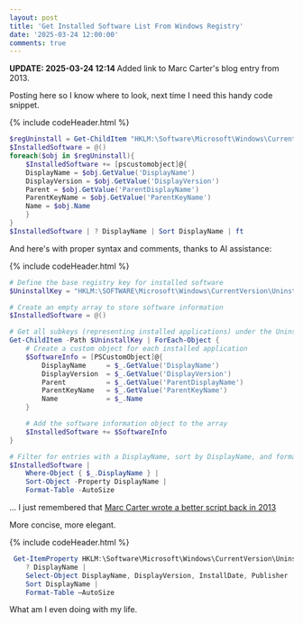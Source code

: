 ```yaml
---
layout: post
title: 'Get Installed Software List From Windows Registry'
date: '2025-03-24 12:00:00'
comments: true
---
```


<div class="alert alert-info">
<strong>UPDATE: 2025-03-24 12:14 </strong>
Added link to Marc Carter's blog entry from 2013.
</div>


Posting here so I know where to look, next time I need this handy code snippet. 

{% include codeHeader.html %}
```powershell
$regUninstall = Get-ChildItem "HKLM:\Software\Microsoft\Windows\CurrentVersion\Uninstall" 
$InstalledSoftware = @()
foreach($obj in $regUninstall){
    $InstalledSoftware += [pscustomobject]@{
	DisplayName = $obj.GetValue('DisplayName')
	DisplayVersion = $obj.GetValue('DisplayVersion')
	Parent = $obj.GetValue('ParentDisplayName')
	ParentKeyName = $obj.GetValue('ParentKeyName')
	Name = $obj.Name
    }
} 
$InstalledSoftware | ? DisplayName | Sort DisplayName | ft
```

And here's with proper syntax and comments, thanks to AI assistance:

{% include codeHeader.html %}
```powershell
# Define the base registry key for installed software
$UninstallKey = "HKLM:\SOFTWARE\Microsoft\Windows\CurrentVersion\Uninstall"

# Create an empty array to store software information
$InstalledSoftware = @()

# Get all subkeys (representing installed applications) under the Uninstall key
Get-ChildItem -Path $UninstallKey | ForEach-Object {
    # Create a custom object for each installed application
    $SoftwareInfo = [PSCustomObject]@{
        DisplayName     = $_.GetValue('DisplayName')
        DisplayVersion  = $_.GetValue('DisplayVersion')
        Parent          = $_.GetValue('ParentDisplayName')
        ParentKeyName   = $_.GetValue('ParentKeyName')
        Name            = $_.Name 
    }

    # Add the software information object to the array
    $InstalledSoftware += $SoftwareInfo
}

# Filter for entries with a DisplayName, sort by DisplayName, and format as a table
$InstalledSoftware | 
    Where-Object { $_.DisplayName } | 
    Sort-Object -Property DisplayName | 
    Format-Table -AutoSize
```

... I just remembered that [Marc Carter wrote a better script back in 2013](https://devblogs.microsoft.com/scripting/use-powershell-to-find-installed-software/)

More concise, more elegant. 

{% include codeHeader.html %}
```powershell
 Get-ItemProperty HKLM:\Software\Microsoft\Windows\CurrentVersion\Uninstall\* | 
 	? DisplayName | 
	Select-Object DisplayName, DisplayVersion, InstallDate, Publisher | 
	Sort DisplayName | 
	Format-Table –AutoSize
```

What am I even doing with my life. 
